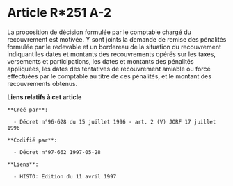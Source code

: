 # Article R*251 A-2

La proposition de décision formulée par le comptable chargé du recouvrement est motivée. Y sont joints la demande de remise
des pénalités formulée par le redevable et un bordereau de la situation du recouvrement indiquant les dates et montants des
recouvrements opérés sur les taxes, versements et participations, les dates et montants des pénalités appliquées, les dates
des tentatives de recouvrement amiable ou forcé effectuées par le comptable au titre de ces pénalités, et le montant des
recouvrements obtenus.

**Liens relatifs à cet article**

	**Créé par**:

	  - Décret n°96-628 du 15 juillet 1996 - art. 2 (V) JORF 17 juillet 1996

	**Codifié par**:

	  - Décret n°97-662 1997-05-28

	**Liens**:

	  - HISTO: Edition du 11 avril 1997

